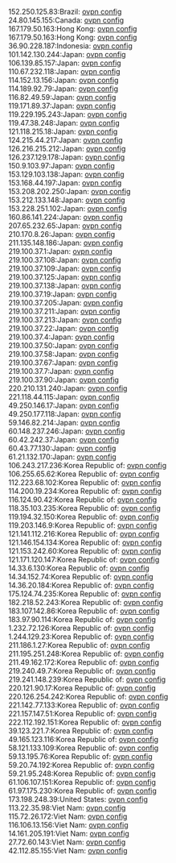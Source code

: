 152.250.125.83:Brazil: [ovpn config](vpn/152_250_125_83.ovpn)  
24.80.145.155:Canada: [ovpn config](vpn/24_80_145_155.ovpn)  
167.179.50.163:Hong Kong: [ovpn config](vpn/167_179_50_163.ovpn)  
167.179.50.163:Hong Kong: [ovpn config](vpn/167_179_50_163.ovpn)  
36.90.228.187:Indonesia: [ovpn config](vpn/36_90_228_187.ovpn)  
101.142.130.244:Japan: [ovpn config](vpn/101_142_130_244.ovpn)  
106.139.85.157:Japan: [ovpn config](vpn/106_139_85_157.ovpn)  
110.67.232.118:Japan: [ovpn config](vpn/110_67_232_118.ovpn)  
114.152.13.156:Japan: [ovpn config](vpn/114_152_13_156.ovpn)  
114.189.92.79:Japan: [ovpn config](vpn/114_189_92_79.ovpn)  
116.82.49.59:Japan: [ovpn config](vpn/116_82_49_59.ovpn)  
119.171.89.37:Japan: [ovpn config](vpn/119_171_89_37.ovpn)  
119.229.195.243:Japan: [ovpn config](vpn/119_229_195_243.ovpn)  
119.47.38.248:Japan: [ovpn config](vpn/119_47_38_248.ovpn)  
121.118.215.18:Japan: [ovpn config](vpn/121_118_215_18.ovpn)  
124.215.44.217:Japan: [ovpn config](vpn/124_215_44_217.ovpn)  
126.216.215.212:Japan: [ovpn config](vpn/126_216_215_212.ovpn)  
126.237.129.178:Japan: [ovpn config](vpn/126_237_129_178.ovpn)  
150.9.103.97:Japan: [ovpn config](vpn/150_9_103_97.ovpn)  
153.129.103.138:Japan: [ovpn config](vpn/153_129_103_138.ovpn)  
153.168.44.197:Japan: [ovpn config](vpn/153_168_44_197.ovpn)  
153.208.202.250:Japan: [ovpn config](vpn/153_208_202_250.ovpn)  
153.212.133.148:Japan: [ovpn config](vpn/153_212_133_148.ovpn)  
153.228.251.102:Japan: [ovpn config](vpn/153_228_251_102.ovpn)  
160.86.141.224:Japan: [ovpn config](vpn/160_86_141_224.ovpn)  
207.65.232.65:Japan: [ovpn config](vpn/207_65_232_65.ovpn)  
210.170.8.26:Japan: [ovpn config](vpn/210_170_8_26.ovpn)  
211.135.148.186:Japan: [ovpn config](vpn/211_135_148_186.ovpn)  
219.100.37.1:Japan: [ovpn config](vpn/219_100_37_1.ovpn)  
219.100.37.108:Japan: [ovpn config](vpn/219_100_37_108.ovpn)  
219.100.37.109:Japan: [ovpn config](vpn/219_100_37_109.ovpn)  
219.100.37.125:Japan: [ovpn config](vpn/219_100_37_125.ovpn)  
219.100.37.138:Japan: [ovpn config](vpn/219_100_37_138.ovpn)  
219.100.37.19:Japan: [ovpn config](vpn/219_100_37_19.ovpn)  
219.100.37.205:Japan: [ovpn config](vpn/219_100_37_205.ovpn)  
219.100.37.211:Japan: [ovpn config](vpn/219_100_37_211.ovpn)  
219.100.37.213:Japan: [ovpn config](vpn/219_100_37_213.ovpn)  
219.100.37.22:Japan: [ovpn config](vpn/219_100_37_22.ovpn)  
219.100.37.4:Japan: [ovpn config](vpn/219_100_37_4.ovpn)  
219.100.37.50:Japan: [ovpn config](vpn/219_100_37_50.ovpn)  
219.100.37.58:Japan: [ovpn config](vpn/219_100_37_58.ovpn)  
219.100.37.67:Japan: [ovpn config](vpn/219_100_37_67.ovpn)  
219.100.37.7:Japan: [ovpn config](vpn/219_100_37_7.ovpn)  
219.100.37.90:Japan: [ovpn config](vpn/219_100_37_90.ovpn)  
220.210.131.240:Japan: [ovpn config](vpn/220_210_131_240.ovpn)  
221.118.44.115:Japan: [ovpn config](vpn/221_118_44_115.ovpn)  
49.250.146.17:Japan: [ovpn config](vpn/49_250_146_17.ovpn)  
49.250.177.118:Japan: [ovpn config](vpn/49_250_177_118.ovpn)  
59.146.82.214:Japan: [ovpn config](vpn/59_146_82_214.ovpn)  
60.148.237.246:Japan: [ovpn config](vpn/60_148_237_246.ovpn)  
60.42.242.37:Japan: [ovpn config](vpn/60_42_242_37.ovpn)  
60.43.77.130:Japan: [ovpn config](vpn/60_43_77_130.ovpn)  
61.21.132.170:Japan: [ovpn config](vpn/61_21_132_170.ovpn)  
106.243.217.236:Korea Republic of: [ovpn config](vpn/106_243_217_236.ovpn)  
106.255.65.62:Korea Republic of: [ovpn config](vpn/106_255_65_62.ovpn)  
112.223.68.102:Korea Republic of: [ovpn config](vpn/112_223_68_102.ovpn)  
114.200.19.234:Korea Republic of: [ovpn config](vpn/114_200_19_234.ovpn)  
116.124.90.42:Korea Republic of: [ovpn config](vpn/116_124_90_42.ovpn)  
118.35.103.235:Korea Republic of: [ovpn config](vpn/118_35_103_235.ovpn)  
119.194.32.150:Korea Republic of: [ovpn config](vpn/119_194_32_150.ovpn)  
119.203.146.9:Korea Republic of: [ovpn config](vpn/119_203_146_9.ovpn)  
121.141.112.216:Korea Republic of: [ovpn config](vpn/121_141_112_216.ovpn)  
121.146.154.134:Korea Republic of: [ovpn config](vpn/121_146_154_134.ovpn)  
121.153.242.60:Korea Republic of: [ovpn config](vpn/121_153_242_60.ovpn)  
121.171.120.147:Korea Republic of: [ovpn config](vpn/121_171_120_147.ovpn)  
14.33.6.130:Korea Republic of: [ovpn config](vpn/14_33_6_130.ovpn)  
14.34.152.74:Korea Republic of: [ovpn config](vpn/14_34_152_74.ovpn)  
14.36.20.184:Korea Republic of: [ovpn config](vpn/14_36_20_184.ovpn)  
175.124.74.235:Korea Republic of: [ovpn config](vpn/175_124_74_235.ovpn)  
182.218.52.243:Korea Republic of: [ovpn config](vpn/182_218_52_243.ovpn)  
183.107.142.86:Korea Republic of: [ovpn config](vpn/183_107_142_86.ovpn)  
183.97.90.114:Korea Republic of: [ovpn config](vpn/183_97_90_114.ovpn)  
1.232.72.126:Korea Republic of: [ovpn config](vpn/1_232_72_126.ovpn)  
1.244.129.23:Korea Republic of: [ovpn config](vpn/1_244_129_23.ovpn)  
211.186.1.27:Korea Republic of: [ovpn config](vpn/211_186_1_27.ovpn)  
211.195.251.248:Korea Republic of: [ovpn config](vpn/211_195_251_248.ovpn)  
211.49.162.172:Korea Republic of: [ovpn config](vpn/211_49_162_172.ovpn)  
219.240.49.7:Korea Republic of: [ovpn config](vpn/219_240_49_7.ovpn)  
219.241.148.239:Korea Republic of: [ovpn config](vpn/219_241_148_239.ovpn)  
220.121.90.17:Korea Republic of: [ovpn config](vpn/220_121_90_17.ovpn)  
220.126.254.242:Korea Republic of: [ovpn config](vpn/220_126_254_242.ovpn)  
221.142.77.133:Korea Republic of: [ovpn config](vpn/221_142_77_133.ovpn)  
221.157.147.51:Korea Republic of: [ovpn config](vpn/221_157_147_51.ovpn)  
222.112.192.151:Korea Republic of: [ovpn config](vpn/222_112_192_151.ovpn)  
39.123.221.7:Korea Republic of: [ovpn config](vpn/39_123_221_7.ovpn)  
49.165.123.116:Korea Republic of: [ovpn config](vpn/49_165_123_116.ovpn)  
58.121.133.109:Korea Republic of: [ovpn config](vpn/58_121_133_109.ovpn)  
59.13.195.76:Korea Republic of: [ovpn config](vpn/59_13_195_76.ovpn)  
59.20.74.192:Korea Republic of: [ovpn config](vpn/59_20_74_192.ovpn)  
59.21.95.248:Korea Republic of: [ovpn config](vpn/59_21_95_248.ovpn)  
61.106.107.151:Korea Republic of: [ovpn config](vpn/61_106_107_151.ovpn)  
61.97.175.230:Korea Republic of: [ovpn config](vpn/61_97_175_230.ovpn)  
173.198.248.39:United States: [ovpn config](vpn/173_198_248_39.ovpn)  
113.22.35.98:Viet Nam: [ovpn config](vpn/113_22_35_98.ovpn)  
115.72.26.172:Viet Nam: [ovpn config](vpn/115_72_26_172.ovpn)  
116.106.13.156:Viet Nam: [ovpn config](vpn/116_106_13_156.ovpn)  
14.161.205.191:Viet Nam: [ovpn config](vpn/14_161_205_191.ovpn)  
27.72.60.143:Viet Nam: [ovpn config](vpn/27_72_60_143.ovpn)  
42.112.85.155:Viet Nam: [ovpn config](vpn/42_112_85_155.ovpn)  
